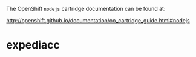 The OpenShift `nodejs` cartridge documentation can be found at:

http://openshift.github.io/documentation/oo_cartridge_guide.html#nodejs
# expediacc
